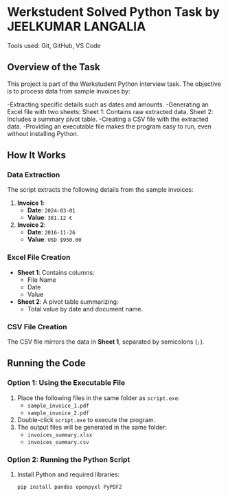 # Werkstudent Solved Python Task by JEELKUMAR LANGALIA
Tools used: Git, GitHub, VS Code

## Overview of the Task
This project is part of the Werkstudent Python interview task. The objective is to process data from sample invoices by:

-Extracting specific details such as dates and amounts.
-Generating an Excel file with two sheets:
Sheet 1: Contains raw extracted data.
Sheet 2: Includes a summary pivot table.
-Creating a CSV file with the extracted data.
-Providing an executable file makes the program easy to run, even without installing Python.


## How It Works

### Data Extraction
The script extracts the following details from the sample invoices:
1. **Invoice 1**:
   - **Date**: `2024-03-01`
   - **Value**: `381.12 €`
2. **Invoice 2**:
   - **Date**: `2016-11-26`
   - **Value**: `USD $950.00`

### Excel File Creation
- **Sheet 1**: Contains columns:
  - File Name
  - Date
  - Value
- **Sheet 2**: A pivot table summarizing:
  - Total value by date and document name.

### CSV File Creation
The CSV file mirrors the data in **Sheet 1**, separated by semicolons (`;`).


## Running the Code

### Option 1: Using the Executable File
1. Place the following files in the same folder as `script.exe`:
   - `sample_invoice_1.pdf`
   - `sample_invoice_2.pdf`
2. Double-click `script.exe` to execute the program.
3. The output files will be generated in the same folder:
   - `invoices_summary.xlsx`
   - `invoices_summary.csv`

### Option 2: Running the Python Script
1. Install Python and required libraries:
   ```bash
   pip install pandas openpyxl PyPDF2
